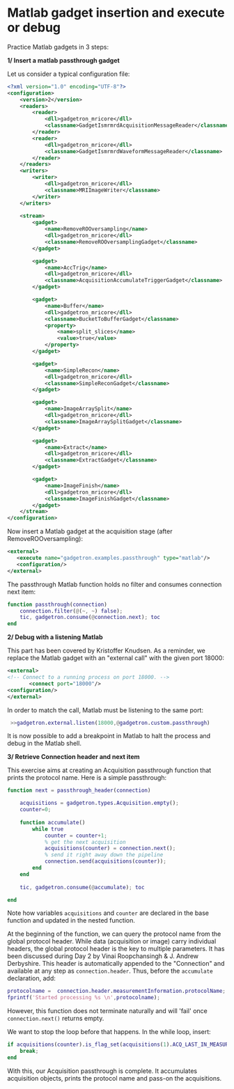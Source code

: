 # Matlab gadget insertion and execute or debug

Practice Matlab gadgets in 3 steps:

**1/ Insert a matlab passthrough gadget**

Let us consider a typical configuration file:

```xml
<?xml version="1.0" encoding="UTF-8"?>
<configuration>
    <version>2</version>
    <readers>
        <reader>
            <dll>gadgetron_mricore</dll>
            <classname>GadgetIsmrmrdAcquisitionMessageReader</classname>
        </reader>
        <reader>
            <dll>gadgetron_mricore</dll>
            <classname>GadgetIsmrmrdWaveformMessageReader</classname>
        </reader>
    </readers>
    <writers>
        <writer>
            <dll>gadgetron_mricore</dll>
            <classname>MRIImageWriter</classname>
        </writer>
    </writers>
    
    <stream>
        <gadget>
            <name>RemoveROOversampling</name>
            <dll>gadgetron_mricore</dll>
            <classname>RemoveROOversamplingGadget</classname>
        </gadget>

        <gadget>
            <name>AccTrig</name>
            <dll>gadgetron_mricore</dll>
            <classname>AcquisitionAccumulateTriggerGadget</classname>
        </gadget>

        <gadget>
            <name>Buffer</name>
            <dll>gadgetron_mricore</dll>
            <classname>BucketToBufferGadget</classname>
            <property>
                <name>split_slices</name>
                <value>true</value>
            </property>
        </gadget>

        <gadget>
            <name>SimpleRecon</name>
            <dll>gadgetron_mricore</dll>
            <classname>SimpleReconGadget</classname>
        </gadget>

        <gadget>
            <name>ImageArraySplit</name>
            <dll>gadgetron_mricore</dll>
            <classname>ImageArraySplitGadget</classname>
        </gadget>

        <gadget>
            <name>Extract</name>
            <dll>gadgetron_mricore</dll>
            <classname>ExtractGadget</classname>
        </gadget>

        <gadget>
            <name>ImageFinish</name>
            <dll>gadgetron_mricore</dll>
            <classname>ImageFinishGadget</classname>
        </gadget>
    </stream>
</configuration>
```

Now insert a Matlab gadget at the acquisition stage (after RemoveROOversampling):

```xml
<external>
   <execute name="gadgetron.examples.passthrough" type="matlab"/>
   <configuration/>
</external>
```

The passthrough Matlab function holds no filter and consumes connection next item:

```matlab
function passthrough(connection)
    connection.filter(@(~, ~) false);
    tic, gadgetron.consume(@connection.next); toc
end
```

**2/ Debug with a listening Matlab**

This part has been covered by Kristoffer Knudsen. As a reminder, we replace the Matlab gadget with an "external call" with the given port 18000:

```xml
<external>   
<!-- Connect to a running process on port 18000. -->
       <connect port="18000"/>
<configuration/>
</external>
```

In order to match the call, Matlab must be listening to the same port:

```matlab
 >>gadgetron.external.listen(18000,@gadgetron.custom.passthrough)
```

It is now possible to add a breakpoint in Matlab to halt the process and debug in the Matlab shell.

**3/ Retrieve Connection header and next item**

This exercise aims at creating an Acquisition passthrough function that prints the protocol name. Here is a simple passthrough:

```matlab
function next = passthrough_header(connection)

    acquisitions = gadgetron.types.Acquisition.empty();
    counter=0;
    
    function accumulate()
        while true   
            counter = counter+1;
            % get the next acquisition
            acquisitions(counter) = connection.next();
            % send it right away down the pipeline
            connection.send(acquisitions(counter));         
        end
    end
    
    tic, gadgetron.consume(@accumulate); toc

end
```

Note how variables `acquisitions` and `counter` are declared in the base function and updated in the nested function. 

At the beginning of the function, we can query the protocol  name from the global protocol header. While data (acquisition or image)  carry individual headers, the global protocol header is the key to  multiple parameters. It has been discussed during Day 2 by Vinai  Roopchansingh & J. Andrew Derbyshire. This header is automatically  appended to the "Connection" and available at any step as `connection.header`. Thus, before the `accumulate` declaration, add:

```matlab
protocolname =  connection.header.measurementInformation.protocolName; 
fprintf('Started processing %s \n',protocolname);
```

However, this function does not terminate naturally and will 'fail' once `connection.next()` returns empty. 

<!--Note: despite an error output, the 'consume' function handles this exception and all data previously send to the socket continue down the Gadgetron stream.-->

We want to stop the loop before that happens. In the while loop, insert:

```matlab
if acquisitions(counter).is_flag_set(acquisitions(1).ACQ_LAST_IN_MEASUREMENT)
	break; 
end
```

With this, our Acquisition passthrough is complete. It accumulates  acquisition objects, prints the protocol name and pass-on the  acquisitions.